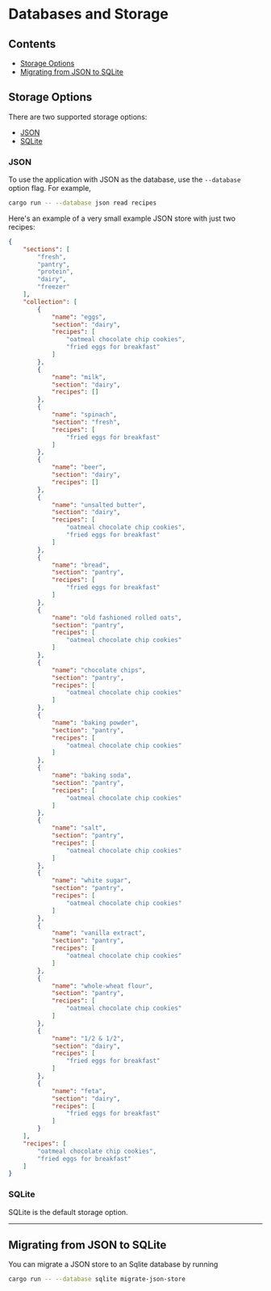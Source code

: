 # Databases and Storage

## Contents

- [Storage Options](#storage-options)
- [Migrating from JSON to SQLite](#migrating-from-json-to-sqlite)

## Storage Options

There are two supported storage options:

- [JSON](#json)
- [SQLite](#sqlite)

### JSON

To use the application with JSON as the database, use
the `--database` option flag. For example,

```bash
cargo run -- --database json read recipes
```

Here's an example of a very small example JSON store
with just two recipes:

```json
{
    "sections": [
        "fresh",
        "pantry",
        "protein",
        "dairy",
        "freezer"
    ],
    "collection": [
        {
            "name": "eggs",
            "section": "dairy",
            "recipes": [
                "oatmeal chocolate chip cookies",
                "fried eggs for breakfast"
            ]
        },
        {
            "name": "milk",
            "section": "dairy",
            "recipes": []
        },
        {
            "name": "spinach",
            "section": "fresh",
            "recipes": [
                "fried eggs for breakfast"
            ]
        },
        {
            "name": "beer",
            "section": "dairy",
            "recipes": []
        },
        {
            "name": "unsalted butter",
            "section": "dairy",
            "recipes": [
                "oatmeal chocolate chip cookies",
                "fried eggs for breakfast"
            ]
        },
        {
            "name": "bread",
            "section": "pantry",
            "recipes": [
                "fried eggs for breakfast"
            ]
        },
        {
            "name": "old fashioned rolled oats",
            "section": "pantry",
            "recipes": [
                "oatmeal chocolate chip cookies"
            ]
        },
        {
            "name": "chocolate chips",
            "section": "pantry",
            "recipes": [
                "oatmeal chocolate chip cookies"
            ]
        },
        {
            "name": "baking powder",
            "section": "pantry",
            "recipes": [
                "oatmeal chocolate chip cookies"
            ]
        },
        {
            "name": "baking soda",
            "section": "pantry",
            "recipes": [
                "oatmeal chocolate chip cookies"
            ]
        },
        {
            "name": "salt",
            "section": "pantry",
            "recipes": [
                "oatmeal chocolate chip cookies"
            ]
        },
        {
            "name": "white sugar",
            "section": "pantry",
            "recipes": [
                "oatmeal chocolate chip cookies"
            ]
        },
        {
            "name": "vanilla extract",
            "section": "pantry",
            "recipes": [
                "oatmeal chocolate chip cookies"
            ]
        },
        {
            "name": "whole-wheat flour",
            "section": "pantry",
            "recipes": [
                "oatmeal chocolate chip cookies"
            ]
        },
        {
            "name": "1/2 & 1/2",
            "section": "dairy",
            "recipes": [
                "fried eggs for breakfast"
            ]
        },
        {
            "name": "feta",
            "section": "dairy",
            "recipes": [
                "fried eggs for breakfast"
            ]
        }
    ],
    "recipes": [
        "oatmeal chocolate chip cookies",
        "fried eggs for breakfast"
    ]
}
```

### SQLite

SQLite is the default storage option.

---
## Migrating from JSON to SQLite

You can migrate a JSON store to an Sqlite database by running

```bash
cargo run -- --database sqlite migrate-json-store
```

